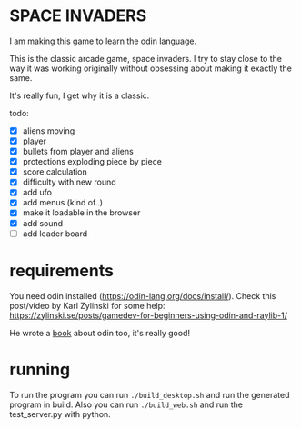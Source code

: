 # SPACE INVADERS

I am making this game to learn the odin language.

This is the classic arcade game, space invaders. I try to stay close to the way it was working originally without obsessing about making it exactly the same.

It's really fun, I get why it is a classic.

todo:

- [x] aliens moving
- [x] player
- [x] bullets from player and aliens
- [x] protections exploding piece by piece
- [x] score calculation
- [x] difficulty with new round
- [x] add ufo
- [x] add menus (kind of..)
- [x] make it loadable in the browser
- [x] add sound
- [ ] add leader board

# requirements

You need odin installed (https://odin-lang.org/docs/install/). Check this post/video by Karl Zylinski for some help: https://zylinski.se/posts/gamedev-for-beginners-using-odin-and-raylib-1/

He wrote a [book](https://odinbook.com/) about odin too, it's really good!

# running

To run the program you can run `./build_desktop.sh` and run the generated program in build.
Also you can run `./build_web.sh` and run the test_server.py with python.

